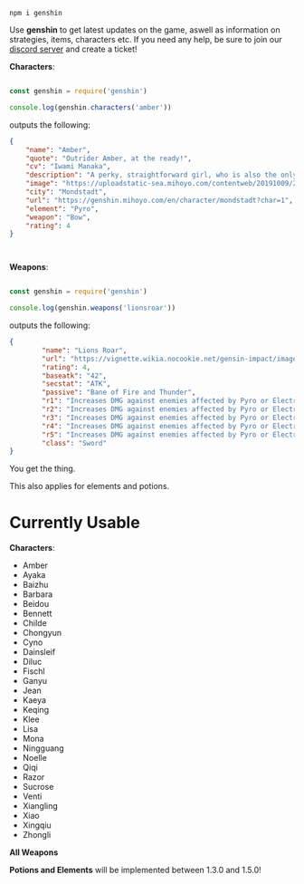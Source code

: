 `npm i genshin`

Use **genshin** to get latest updates on the game, aswell as information on strategies, items, characters etc.
If you need any help, be sure to join our [discord server](https://discord.gg/genshin) and create a ticket!

**Characters**:

```javascript

const genshin = require('genshin')

console.log(genshin.characters('amber'))

```

outputs the following:

```json
{
    "name": "Amber",
    "quote": "Outrider Amber, at the ready!",
    "cv": "Iwami Manaka",
    "description": "A perky, straightforward girl, who is also the only Outrider of the Knights of Favonius.Her amazing mastery of the glider has made her a three-time winner of the Gliding Champion in Mondstadt. As a rising star within the Knights of Favonius, Amber is always ready for any challenging tasks.",
    "image": "https://uploadstatic-sea.mihoyo.com/contentweb/20191009/2019100914372396510.png",
    "city": "Mondstadt",
    "url": "https://genshin.mihoyo.com/en/character/mondstadt?char=1",
    "element": "Pyro",
    "weapon": "Bow",
    "rating": 4
}
```

`                                                        `

**Weapons**:

```javascript

const genshin = require('genshin')

console.log(genshin.weapons('lionsroar'))

```

outputs the following:

```json
{
        "name": "Lions Roar",
        "url": "https://vignette.wikia.nocookie.net/gensin-impact/images/e/e6/Weapon_Lion%27s_Roar.png/revision/latest/scale-to-width-down/100?cb=20200620234652",
        "rating": 4,
        "baseatk": "42",
        "secstat": "ATK",
        "passive": "Bane of Fire and Thunder",
        "r1": "Increases DMG against enemies affected by Pyro or Electro by 20%.",
        "r2": "Increases DMG against enemies affected by Pyro or Electro by 24%.",
        "r3": "Increases DMG against enemies affected by Pyro or Electro by 28%.",
        "r4": "Increases DMG against enemies affected by Pyro or Electro by 32%.",
        "r5": "Increases DMG against enemies affected by Pyro or Electro by 36%.",
        "class": "Sword"
}
```

You get the thing.

This also applies for elements and potions.

# Currently Usable

**Characters**:

* Amber
* Ayaka
* Baizhu
* Barbara
* Beidou
* Bennett
* Childe
* Chongyun
* Cyno
* Dainsleif
* Diluc
* Fischl
* Ganyu
* Jean
* Kaeya
* Keqing
* Klee
* Lisa
* Mona
* Ningguang
* Noelle
* Qiqi
* Razor
* Sucrose
* Venti
* Xiangling
* Xiao
* Xingqiu
* Zhongli

**All Weapons**

**Potions and Elements** will be implemented between 1.3.0 and 1.5.0!
